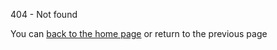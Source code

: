 <!-- _404.md -->

404 - Not found

You can [back to the home page](/en-us/) or return to the previous page